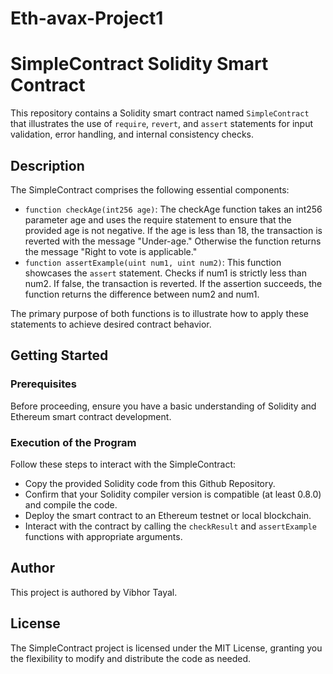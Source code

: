 # Eth-avax-Project1
# SimpleContract Solidity Smart Contract

This repository contains a Solidity smart contract named `SimpleContract` that illustrates the use of `require`, `revert`, and `assert` statements for input validation, error handling, and internal consistency checks.

## Description

The SimpleContract comprises the following essential components:

- `function checkAge(int256 age)`: The checkAge function takes an int256 parameter age and uses the require statement to ensure that the provided age is not negative. If the age is less than 18, the transaction is reverted with the message "Under-age." Otherwise the function returns the message "Right to vote is applicable."
- `function assertExample(uint num1, uint num2)`: This function showcases the `assert` statement.  Checks if num1 is strictly less than num2. If false, the transaction is reverted. If the assertion succeeds, the function returns the difference between num2 and num1.

The primary purpose of both functions is to illustrate how to apply these statements to achieve desired contract behavior.

## Getting Started

### Prerequisites

Before proceeding, ensure you have a basic understanding of Solidity and Ethereum smart contract development.

### Execution of the Program

Follow these steps to interact with the SimpleContract:

* Copy the provided Solidity code from this Github Repository.
* Confirm that your Solidity compiler version is compatible (at least 0.8.0) and compile the code.
* Deploy the smart contract to an Ethereum testnet or local blockchain.
* Interact with the contract by calling the `checkResult` and `assertExample` functions with appropriate arguments.


## Author

This project is authored by Vibhor Tayal.

## License

The SimpleContract project is licensed under the MIT License, granting you the flexibility to modify and distribute the code as needed.

